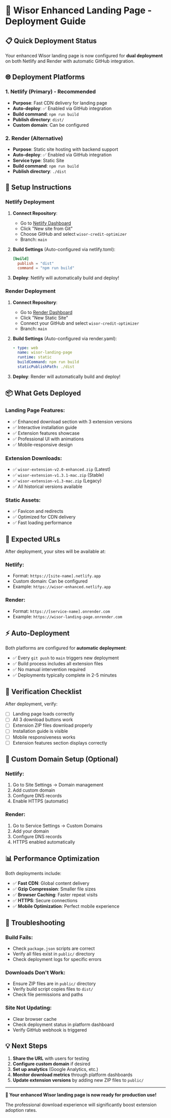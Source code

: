 # 🚀 Wisor Enhanced Landing Page - Deployment Guide

## 📋 Quick Deployment Status

Your enhanced Wisor landing page is now configured for **dual deployment** on both Netlify and Render with automatic GitHub integration.

## 🌐 Deployment Platforms

### 1. **Netlify (Primary) - Recommended**
- **Purpose**: Fast CDN delivery for landing page
- **Auto-deploy**: ✅ Enabled via GitHub integration
- **Build command**: `npm run build`
- **Publish directory**: `dist/`
- **Custom domain**: Can be configured

### 2. **Render (Alternative)**
- **Purpose**: Static site hosting with backend support
- **Auto-deploy**: ✅ Enabled via GitHub integration
- **Service type**: Static Site
- **Build command**: `npm run build`
- **Publish directory**: `./dist`

## 🚀 Setup Instructions

### **Netlify Deployment**

1. **Connect Repository**:
   - Go to [Netlify Dashboard](https://app.netlify.com)
   - Click "New site from Git"
   - Choose GitHub and select `wisor-credit-optimizer`
   - Branch: `main`

2. **Build Settings** (Auto-configured via netlify.toml):
   ```toml
   [build]
     publish = "dist"
     command = "npm run build"
   ```

3. **Deploy**: Netlify will automatically build and deploy!

### **Render Deployment**

1. **Connect Repository**:
   - Go to [Render Dashboard](https://dashboard.render.com)
   - Click "New Static Site"
   - Connect your GitHub and select `wisor-credit-optimizer`
   - Branch: `main`

2. **Build Settings** (Auto-configured via render.yaml):
   ```yaml
   - type: web
     name: wisor-landing-page
     runtime: static
     buildCommand: npm run build
     staticPublishPath: ./dist
   ```

3. **Deploy**: Render will automatically build and deploy!

## 📦 What Gets Deployed

### **Landing Page Features**:
- ✅ Enhanced download section with 3 extension versions
- ✅ Interactive installation guide
- ✅ Extension features showcase
- ✅ Professional UI with animations
- ✅ Mobile-responsive design

### **Extension Downloads**:
- ✅ `wisor-extension-v2.0-enhanced.zip` (Latest)
- ✅ `wisor-extension-v1.3.1-mac.zip` (Stable)
- ✅ `wisor-extension-v1.3-mac.zip` (Legacy)
- ✅ All historical versions available

### **Static Assets**:
- ✅ Favicon and redirects
- ✅ Optimized for CDN delivery
- ✅ Fast loading performance

## 🔗 Expected URLs

After deployment, your sites will be available at:

### **Netlify**:
- Format: `https://[site-name].netlify.app`
- Custom domain: Can be configured
- Example: `https://wisor-enhanced.netlify.app`

### **Render**:
- Format: `https://[service-name].onrender.com`
- Example: `https://wisor-landing-page.onrender.com`

## ⚡ Auto-Deployment

Both platforms are configured for **automatic deployment**:
- ✅ Every `git push` to `main` triggers new deployment
- ✅ Build process includes all extension files
- ✅ No manual intervention required
- ✅ Deployments typically complete in 2-5 minutes

## 🎯 Verification Checklist

After deployment, verify:

- [ ] Landing page loads correctly
- [ ] All 3 download buttons work
- [ ] Extension ZIP files download properly
- [ ] Installation guide is visible
- [ ] Mobile responsiveness works
- [ ] Extension features section displays correctly

## 🔧 Custom Domain Setup (Optional)

### **Netlify**:
1. Go to Site Settings → Domain management
2. Add custom domain
3. Configure DNS records
4. Enable HTTPS (automatic)

### **Render**:
1. Go to Service Settings → Custom Domains
2. Add your domain
3. Configure DNS records
4. HTTPS enabled automatically

## 📊 Performance Optimization

Both deployments include:
- ✅ **Fast CDN**: Global content delivery
- ✅ **Gzip Compression**: Smaller file sizes
- ✅ **Browser Caching**: Faster repeat visits
- ✅ **HTTPS**: Secure connections
- ✅ **Mobile Optimization**: Perfect mobile experience

## 🚨 Troubleshooting

### **Build Fails**:
- Check `package.json` scripts are correct
- Verify all files exist in `public/` directory
- Check deployment logs for specific errors

### **Downloads Don't Work**:
- Ensure ZIP files are in `public/` directory
- Verify build script copies files to `dist/`
- Check file permissions and paths

### **Site Not Updating**:
- Clear browser cache
- Check deployment status in platform dashboard
- Verify GitHub webhook is triggered

## 💡 Next Steps

1. **Share the URL** with users for testing
2. **Configure custom domain** if desired
3. **Set up analytics** (Google Analytics, etc.)
4. **Monitor download metrics** through platform dashboards
5. **Update extension versions** by adding new ZIP files to `public/`

---

**🎉 Your enhanced Wisor landing page is now ready for production use!**

The professional download experience will significantly boost extension adoption rates.